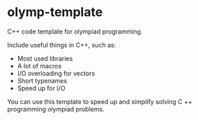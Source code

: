 # olymp-template
C++ code template for olympiad programming.

Include useful things in C++, such as:
 - Most used libraries
 - A lot of macros
 - I/O overloading for vectors
 - Short typenames
 - Speed up for I/O

You can use this template to speed up and simplify solving C ++ programming olympiad problems.
